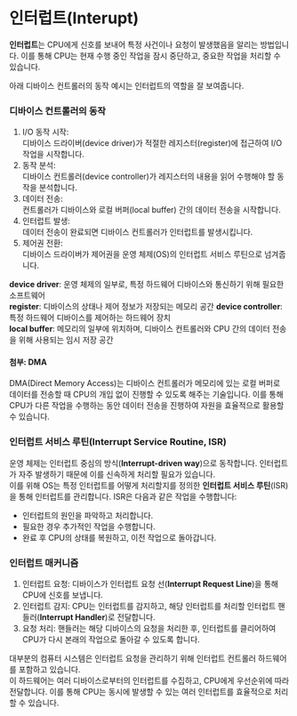 # 인터럽트(Interupt)

**인터럽트**는 CPU에게 신호를 보내어 특정 사건이나 요청이 발생했음을 알리는 방법입니다. 이를 통해 CPU는 현재 수행 중인 작업을 잠시 중단하고, 중요한 작업을 처리할 수 있습니다.

아래 디바이스 컨트롤러의 동작 예시는 인터럽트의 역할을 잘 보여줍니다.

### 디바이스 컨트롤러의 동작

1. I/O 동작 시작:  
   디바이스 드라이버(device driver)가 적절한 레지스터(register)에 접근하여 I/O 작업을 시작합니다.
2. 동작 분석:  
   디바이스 컨트롤러(device controller)가 레지스터의 내용을 읽어 수행해야 할 동작을 분석합니다.
3. 데이터 전송:  
   컨트롤러가 디바이스와 로컬 버퍼(local buffer) 간의 데이터 전송을 시작합니다.
4. 인터럽트 발생:  
   데이터 전송이 완료되면 디바이스 컨트롤러가 인터럽트를 발생시킵니다.
5. 제어권 전환:  
   디바이스 드라이버가 제어권을 운영 체제(OS)의 인터럽트 서비스 루틴으로 넘겨줍니다.

**device driver**: 운영 체제의 일부로, 특정 하드웨어 디바이스와 통신하기 위해 필요한 소프트웨어  
**register**: 디바이스의 상태나 제어 정보가 저장되는 메모리 공간
**device controller**: 특정 하드웨어 디바이스를 제어하는 하드웨어 장치  
**local buffer**: 메모리의 일부에 위치하며, 디바이스 컨트롤러와 CPU 간의 데이터 전송을 위해 사용되는 임시 저장 공간

#### 첨부: DMA

DMA(Direct Memory Access)는 디바이스 컨트롤러가 메모리에 있는 로컬 버퍼로 데이터를 전송할 때 CPU의 개입 없이 진행할 수 있도록 해주는 기술입니다. 이를 통해 CPU가 다른 작업을 수행하는 동안 데이터 전송을 진행하여 자원을 효율적으로 활용할 수 있습니다.

### 인터럽트 서비스 루틴(Interrupt Service Routine, ISR)

운영 체제는 인터럽트 중심의 방식(**Interrupt-driven way**)으로 동작합니다. 인터럽트가 자주 발생하기 때문에 이를 신속하게 처리할 필요가 있습니다.  
이를 위해 OS는 특정 인터럽트를 어떻게 처리할지를 정의한 **인터럽트 서비스 루틴**(ISR)을 통해 인터럽트를 관리합니다. ISR은 다음과 같은 작업을 수행합니다:

- 인터럽트의 원인을 파악하고 처리합니다.
- 필요한 경우 추가적인 작업을 수행합니다.
- 완료 후 CPU의 상태를 복원하고, 이전 작업으로 돌아갑니다.

### 인터럽트 매커니즘

1. 인터럽트 요청: 디바이스가 인터럽트 요청 선(**Interrupt Request Line**)을 통해 CPU에 신호를 보냅니다.
2. 인터럽트 감지: CPU는 인터럽트를 감지하고, 해당 인터럽트를 처리할 인터럽트 핸들러(**Interrupt Handler**)로 전달합니다.
3. 요청 처리: 핸들러는 해당 디바이스의 요청을 처리한 후, 인터럽트를 클리어하여 CPU가 다시 본래의 작업으로 돌아갈 수 있도록 합니다.

대부분의 컴퓨터 시스템은 인터럽트 요청을 관리하기 위해 인터럽트 컨트롤러 하드웨어를 포함하고 있습니다.  
이 하드웨어는 여러 디바이스로부터의 인터럽트를 수집하고, CPU에게 우선순위에 따라 전달합니다. 이를 통해 CPU는 동시에 발생할 수 있는 여러 인터럽트를 효율적으로 처리할 수 있습니다.
